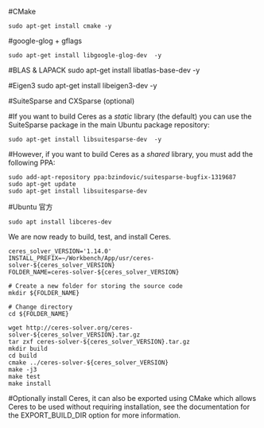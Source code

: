 #CMake

	sudo apt-get install cmake -y

#google-glog + gflags

	sudo apt-get install libgoogle-glog-dev  -y

#BLAS & LAPACK
	sudo apt-get install libatlas-base-dev  -y

#Eigen3
	sudo apt-get install libeigen3-dev  -y

#SuiteSparse and CXSparse (optional)

#If you want to build Ceres as a *static* library (the default)  you can use the SuiteSparse package in the main Ubuntu package repository:

	sudo apt-get install libsuitesparse-dev  -y

#However, if you want to build Ceres as a *shared* library, you must add the following PPA:

	sudo add-apt-repository ppa:bzindovic/suitesparse-bugfix-1319687
	sudo apt-get update
	sudo apt-get install libsuitesparse-dev

#Ubuntu 官方
	
	sudo apt install libceres-dev
	
We are now ready to build, test, and install Ceres.

```sh?linenums	
ceres_solver_VERSION='1.14.0'
INSTALL_PREFIX=~/Workbench/App/usr/ceres-solver-${ceres_solver_VERSION}
FOLDER_NAME=ceres-solver-${ceres_solver_VERSION}

# Create a new folder for storing the source code
mkdir ${FOLDER_NAME}
 
# Change directory
cd ${FOLDER_NAME}

wget http://ceres-solver.org/ceres-solver-${ceres_solver_VERSION}.tar.gz
tar zxf ceres-solver-${ceres_solver_VERSION}.tar.gz
mkdir build
cd build
cmake ../ceres-solver-${ceres_solver_VERSION}
make -j3
make test
make install
```

#Optionally install Ceres, it can also be exported using CMake which allows Ceres to be used without requiring installation, see the documentation for the EXPORT_BUILD_DIR option for more information.

	
